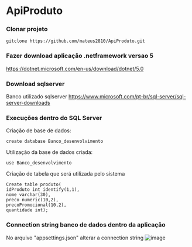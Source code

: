 # ApiProduto

### Clonar projeto
```
gitclone https://github.com/mateus2810/ApiProduto.git
```

### Fazer download aplicação .netframework versao 5
https://dotnet.microsoft.com/en-us/download/dotnet/5.0

### Download sqlserver
Banco utilizado sqlserver
https://www.microsoft.com/pt-br/sql-server/sql-server-downloads

### Execuções dentro do SQL Server

Criação de base de dados:
```
create database Banco_desenvolvimento
```
Utilização da base de dados criada:
```
use Banco_desenvolvimento
```

Criação de tabela que será utilizada pelo sistema
```
Create table produto(
idProduto int identify(1,1),
nome varchar(30),
preco numeric(10,2),
precoPromocional(10,2),
quantidade int);
```
### Connection string banco de dados dentro da aplicação

No arquivo "appsettings.json" alterar a connection string
![image](https://user-images.githubusercontent.com/20459665/155740357-2e39fa7c-834b-4b24-9612-860b8ae3be02.png)
